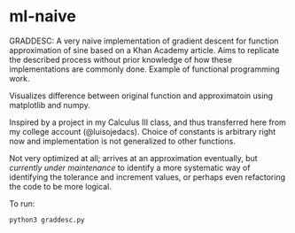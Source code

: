 # ml-naive

GRADDESC:
A very naive implementation of gradient descent for function approximation of sine based on a Khan Academy article. Aims to replicate the described process without prior knowledge of how these implementations are commonly done. Example of functional programming work. 

Visualizes difference between original function and approximatoin using matplotlib and numpy.

Inspired by a project in my Calculus III class, and thus transferred here from my college account (@luisojedacs). Choice of constants is arbitrary right now and implementation is not generalized to other functions.

Not very optimized at all; arrives at an approximation eventually, but *currently under maintenance* to identify a more systematic way of identifying the tolerance and increment values, or perhaps even refactoring the code to be more logical.

To run:
```
python3 graddesc.py
```
